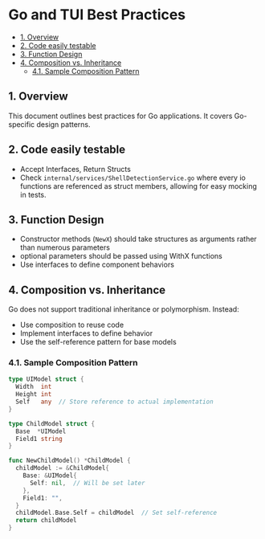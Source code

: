 # Go and TUI Best Practices

- [1. Overview](#1-overview)
- [2. Code easily testable](#2-code-easily-testable)
- [3. Function Design](#3-function-design)
- [4. Composition vs. Inheritance](#4-composition-vs-inheritance)
  - [4.1. Sample Composition Pattern](#41-sample-composition-pattern)

## 1. Overview

This document outlines best practices for Go applications. It covers Go-specific
design patterns.

## 2. Code easily testable

- Accept Interfaces, Return Structs
- Check `internal/services/ShellDetectionService.go` where every io functions
  are referenced as struct members, allowing for easy mocking in tests.

## 3. Function Design

- Constructor methods (`NewX`) should take structures as arguments rather than
  numerous parameters
- optional parameters should be passed using WithX functions
- Use interfaces to define component behaviors

## 4. Composition vs. Inheritance

Go does not support traditional inheritance or polymorphism. Instead:

- Use composition to reuse code
- Implement interfaces to define behavior
- Use the self-reference pattern for base models

### 4.1. Sample Composition Pattern

```go
type UIModel struct {
  Width  int
  Height int
  Self   any  // Store reference to actual implementation
}

type ChildModel struct {
  Base  *UIModel
  Field1 string
}

func NewChildModel() *ChildModel {
  childModel := &ChildModel{
    Base: &UIModel{
      Self: nil,  // Will be set later
    },
    Field1: "",
  }
  childModel.Base.Self = childModel  // Set self-reference
  return childModel
}
```
